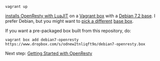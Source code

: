    vagrant up

[installs OpenResty with LuaJIT](http://openresty.org/#Installation) on a [Vagrant box](http://www.vagrantup.com/) with a [Debian 7.2 base](http://www.debian.org/News/2013/20131012). I prefer Debian, but you might want to [pick a different](http://cloud-images.ubuntu.com/vagrant/) [base box](vagrantbox.es).

If you want a pre-packaged box built from this repository, do:

    vagrant box add debian7-openresty https://www.dropbox.com/s/odnew2tnliqft9o/debian7-openresty.box

Next step: [Getting Started with OpenResty](http://openresty.org/#GettingStarted)
